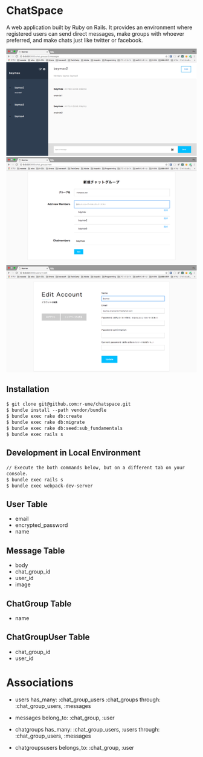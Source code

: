 # ChatSpace

A web application built by Ruby on Rails. It provides an environment where registered users can send direct messages, make groups with whoever preferred, and make chats just like twitter or facebook.

![chatspace1](ImagesForReadMe/chatspace1.png)
![chatspace2](ImagesForReadMe/chatspace2.png)
![chatspace3](ImagesForReadMe/chatspace3.png)

## Installation
```
$ git clone git@github.com:r-ume/chatspace.git
$ bundle install --path vendor/bundle
$ bundle exec rake db:create
$ bundle exec rake db:migrate
$ bundle exec rake db:seed:sub_fundamentals
$ bundle exec rails s
```

## Development in Local Environment
```
// Execute the both commands below, but on a different tab on your console.
$ bundle exec rails s
$ bundle exec webpack-dev-server
```

## User Table
  - email
  - encrypted_password
  - name

## Message Table
  - body
  - chat_group_id
  - user_id
  - image
  
## ChatGroup Table
  - name

## ChatGroupUser Table
  - chat_group_id
  - user_id

# Associations

- users has_many: :chat_group_users :chat_groups through: :chat_group_users, :messages 

- messages belong_to: :chat_group, :user

- chatgroups has_many: :chat_group_users, :users through: :chat_group_users, :messages

- chatgroupsusers belongs_to: :chat_group, :user

